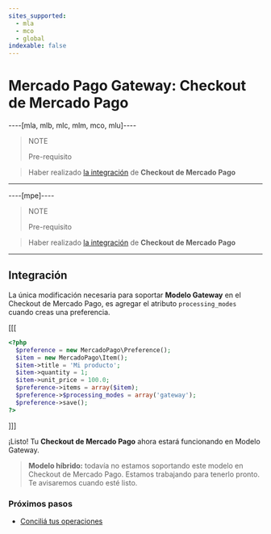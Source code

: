 ```yaml
---
sites_supported:
  - mla
  - mco
  - global
indexable: false
---
```


# Mercado Pago Gateway: Checkout de Mercado Pago
----[mla, mlb, mlc, mlm, mco, mlu]----
> NOTE
>
> Pre-requisito
>

> Haber realizado [la integración](https://www.mercadopago.com.ar/developers/es/guides/payments/web-payment-checkout/introduction) de **Checkout de Mercado Pago**
------------

----[mpe]----
> NOTE
>
> Pre-requisito
>

> Haber realizado [la integración](https://www.mercadopago.com.mx/developers/es/guides/payments/web-checkout/introduction) de **Checkout de Mercado Pago**
------------

## Integración

La única modificación necesaria para soportar **Modelo Gateway** en el Checkout de Mercado Pago, es agregar el atributo `processing_modes` cuando creas una preferencia.

[[[
```php
<?php  
  $preference = new MercadoPago\Preference();
  $item = new MercadoPago\Item();
  $item->title = 'Mi producto';
  $item->quantity = 1;
  $item->unit_price = 100.0;
  $preference->items = array($item);
  $preference->$processing_modes = array('gateway');
  $preference->save();
?>
```
]]]

¡Listo! Tu **Checkout de Mercado Pago** ahora estará funcionando en Modelo Gateway.

> **Modelo híbrido:** todavía no estamos soportando este modelo en Checkout de Mercado Pago. Estamos trabajando para tenerlo pronto. Te avisaremos cuando esté listo.

### Próximos pasos

* [Conciliá tus operaciones](https://www.mercadopago.com.ar/developers/es/guides/gateway/general-considerations/reconciliation)
